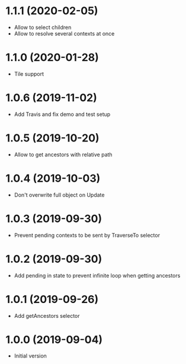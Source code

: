 # 1.1.1 (2020-02-05)

- Allow to select children
- Allow to resolve several contexts at once

# 1.1.0 (2020-01-28)

- Tile support

# 1.0.6 (2019-11-02)

- Add Travis and fix demo and test setup

# 1.0.5 (2019-10-20)

- Allow to get ancestors with relative path

# 1.0.4 (2019-10-03)

- Don't overwrite full object on Update

# 1.0.3 (2019-09-30)

- Prevent pending contexts to be sent by TraverseTo selector

# 1.0.2 (2019-09-30)

- Add pending in state to prevent infinite loop when getting ancestors

# 1.0.1 (2019-09-26)

- Add getAncestors selector

# 1.0.0 (2019-09-04)

- Initial version
